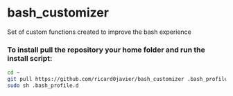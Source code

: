 # bash_customizer
Set of custom functions created to improve the bash experience

### To install pull the repository your home folder and run the install script:
```bash
cd ~
git pull https://github.com/ricard0javier/bash_customizer .bash_profile.d
sudo sh .bash_profile.d
```
